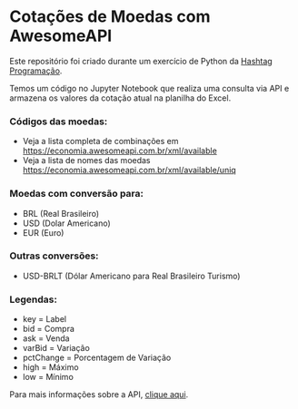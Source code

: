 # Cotações de Moedas com AwesomeAPI

Este repositório foi criado durante um exercício de Python da [Hashtag Programação](https://www.youtube.com/c/HashtagPrograma%C3%A7%C3%A3o).

Temos um código no Jupyter Notebook que realiza uma consulta via API e armazena os valores da cotação atual na planilha do Excel.

### Códigos das moedas:

- Veja a lista completa de combinações em https://economia.awesomeapi.com.br/xml/available
- Veja a lista de nomes das moedas https://economia.awesomeapi.com.br/xml/available/uniq

### Moedas com conversão para:

- BRL (Real Brasileiro)
- USD (Dolar Americano)
- EUR (Euro)

### Outras conversões:

- USD-BRLT (Dólar Americano para Real Brasileiro Turismo)

### Legendas:

- key = Label
- bid = Compra
- ask = Venda
- varBid = Variação
- pctChange = Porcentagem de Variação
- high = Máximo
- low = Mínimo

Para mais informações sobre a API, [clique aqui](https://docs.awesomeapi.com.br/api-de-moedas).

